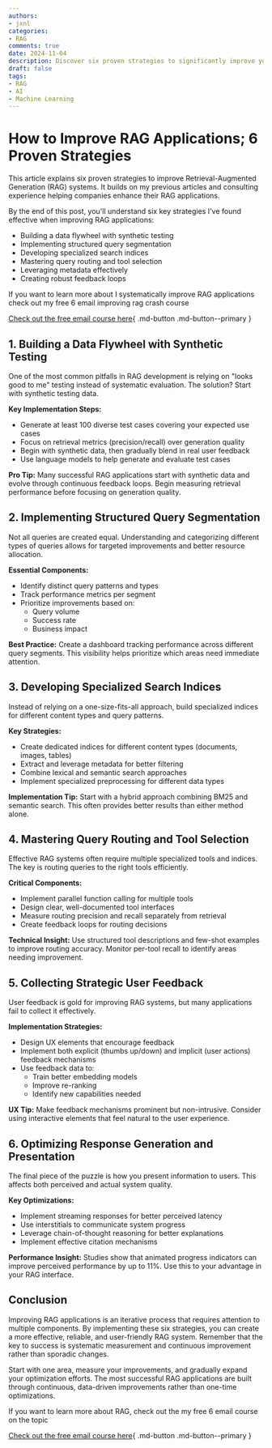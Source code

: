 ```yaml
---
authors:
- jxnl
categories:
- RAG
comments: true
date: 2024-11-04
description: Discover six proven strategies to significantly improve your RAG system's performance.
draft: false
tags:
- RAG
- AI
- Machine Learning
---
```


# How to Improve RAG Applications; 6 Proven Strategies

This article explains six proven strategies to improve Retrieval-Augmented Generation (RAG) systems. It builds on my previous articles and consulting experience helping companies enhance their RAG applications.

By the end of this post, you'll understand six key strategies I've found effective when improving RAG applications:

- Building a data flywheel with synthetic testing
- Implementing structured query segmentation  
- Developing specialized search indices
- Mastering query routing and tool selection
- Leveraging metadata effectively
- Creating robust feedback loops

<!-- more -->

If you want to learn more about I systematically improve RAG applications check out my free 6 email improving rag crash course 

[Check out the free email course here](https://dub.link/6wk-rag-email){ .md-button .md-button--primary }

## 1. Building a Data Flywheel with Synthetic Testing

One of the most common pitfalls in RAG development is relying on "looks good to me" testing instead of systematic evaluation. The solution? Start with synthetic testing data.

**Key Implementation Steps:**

- Generate at least 100 diverse test cases covering your expected use cases
- Focus on retrieval metrics (precision/recall) over generation quality
- Begin with synthetic data, then gradually blend in real user feedback
- Use language models to help generate and evaluate test cases

**Pro Tip:** Many successful RAG applications start with synthetic data and evolve through continuous feedback loops. Begin measuring retrieval performance before focusing on generation quality.

## 2. Implementing Structured Query Segmentation

Not all queries are created equal. Understanding and categorizing different types of queries allows for targeted improvements and better resource allocation.

**Essential Components:**
- Identify distinct query patterns and types
- Track performance metrics per segment
- Prioritize improvements based on:
  - Query volume
  - Success rate
  - Business impact

**Best Practice:** Create a dashboard tracking performance across different query segments. This visibility helps prioritize which areas need immediate attention.

## 3. Developing Specialized Search Indices

Instead of relying on a one-size-fits-all approach, build specialized indices for different content types and query patterns.

**Key Strategies:**
- Create dedicated indices for different content types (documents, images, tables)
- Extract and leverage metadata for better filtering
- Combine lexical and semantic search approaches
- Implement specialized preprocessing for different data types

**Implementation Tip:** Start with a hybrid approach combining BM25 and semantic search. This often provides better results than either method alone.

## 4. Mastering Query Routing and Tool Selection

Effective RAG systems often require multiple specialized tools and indices. The key is routing queries to the right tools efficiently.

**Critical Components:**
- Implement parallel function calling for multiple tools
- Design clear, well-documented tool interfaces
- Measure routing precision and recall separately from retrieval
- Create feedback loops for routing decisions

**Technical Insight:** Use structured tool descriptions and few-shot examples to improve routing accuracy. Monitor per-tool recall to identify areas needing improvement.

## 5. Collecting Strategic User Feedback

User feedback is gold for improving RAG systems, but many applications fail to collect it effectively.

**Implementation Strategies:**
- Design UX elements that encourage feedback
- Implement both explicit (thumbs up/down) and implicit (user actions) feedback mechanisms
- Use feedback data to:
  - Train better embedding models
  - Improve re-ranking
  - Identify new capabilities needed

**UX Tip:** Make feedback mechanisms prominent but non-intrusive. Consider using interactive elements that feel natural to the user experience.

## 6. Optimizing Response Generation and Presentation

The final piece of the puzzle is how you present information to users. This affects both perceived and actual system quality.

**Key Optimizations:**
- Implement streaming responses for better perceived latency
- Use interstitials to communicate system progress
- Leverage chain-of-thought reasoning for better explanations
- Implement effective citation mechanisms

**Performance Insight:** Studies show that animated progress indicators can improve perceived performance by up to 11%. Use this to your advantage in your RAG interface.

## Conclusion

Improving RAG applications is an iterative process that requires attention to multiple components. By implementing these six strategies, you can create a more effective, reliable, and user-friendly RAG system. Remember that the key to success is systematic measurement and continuous improvement rather than sporadic changes.

Start with one area, measure your improvements, and gradually expand your optimization efforts. The most successful RAG applications are built through continuous, data-driven improvements rather than one-time optimizations.

If you want to learn more about RAG, check out the my free 6 email course on the topic

[Check out the free email course here](https://fivesixseven.kit.com/2994ff4e37){ .md-button .md-button--primary }
